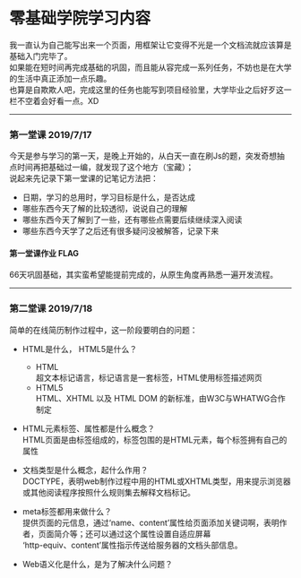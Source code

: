 # 零基础学院学习内容 
我一直认为自己能写出来一个页面，用框架让它变得不光是一个文档流就应该算是基础入门完毕了。 <br>
如果能在短时间再完成基础的巩固，而且能从容完成一系列任务，不妨也是在大学的生活中真正添加一点乐趣。 <br>
也算是自欺欺人吧，完成这里的任务也能写到项目经验里，大学毕业之后好歹这一栏不空着会好看一点。XD
***
### 第一堂课 2019/7/17
今天是参与学习的第一天，是晚上开始的，从白天一直在刷Js的题，突发奇想抽点时间再把基础过一编，就发现了这个地方（宝藏）；<br>
说起来先记录下第一堂课的记笔记方法把：
* 日期，学习的总用时，学习目标是什么，是否达成
* 哪些东西今天了解的比较透彻，说说自己的理解
* 哪些东西今天了解到了一些，还有哪些点需要后续继续深入阅读
* 哪些东西今天学了之后还有很多疑问没被解答，记录下来
#### 第一堂课作业 FLAG
66天巩固基础，其实蛮希望能提前完成的，从原生角度再熟悉一遍开发流程。
***
### 第二堂课 2019/7/18
简单的在线简历制作过程中，这一阶段要明白的问题：

* HTML是什么， HTML5是什么？
  * HTML <br>
    超文本标记语言，标记语言是一套标签，HTML使用标签描述网页
  * HTML5 <br>
    HTML、XHTML 以及 HTML DOM 的新标准，由W3C与WHATWG合作制定
    
* HTML元素标签、属性都是什么概念？ <br>
  HTML页面是由标签组成的，标签包围的是HTML元素，每个标签拥有自己的属性
  
* 文档类型是什么概念，起什么作用？ <br>
  DOCTYPE，表明web制作过程中用的HTML或XHTML类型，用来提示浏览器或其他阅读程序按照什么规则集去解释文档标记。
  
* meta标签都用来做什么？ <br>
  提供页面的元信息，通过‘name、content’属性给页面添加关键词啊，表明作者，页面简介等；还可以通过这个属性设置自适应屏幕<br>
  ‘http-equiv、content’属性指示传送给服务器的文档头部信息。
  
* Web语义化是什么，是为了解决什么问题？ <br>
  
